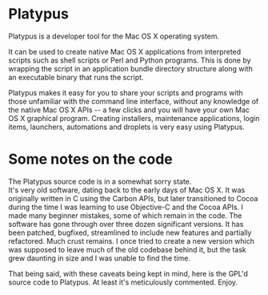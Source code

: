 # Platypus

Platypus is a developer tool for the Mac OS X operating system. 

It can be used to create native Mac OS X applications from interpreted 
scripts such as shell scripts or Perl and Python programs. This is done 
by wrapping the script in an application bundle directory structure 
along with an executable binary that runs the script.

Platypus makes it easy for you to share your scripts and programs 
with those unfamiliar with the command line interface, without any 
knowledge of the native Mac OS X APIs -- a few clicks and you will have 
your own Mac OS X graphical program. Creating installers, maintenance 
applications, login items, launchers, automations and droplets is 
very easy using Platypus.


# Some notes on the code

The Platypus source code is in a somewhat sorry state.  
It's very old software, dating back to the early days 
of Mac OS X.  It was originally written in C using the 
Carbon APIs, but later transitioned to Cocoa during the 
time I was learning to use Objective-C and the Cocoa 
APIs. I made many beginner mistakes, some of which 
remain in the code.  The software has gone through over 
three dozen significant versions. It has been patched,
bugfixed, streamlined to include new features and 
partially refactored.  Much crust remains.  I once tried 
to create a new version which was supposed to leave
much of the old codebase behind it, but the task grew 
daunting in size and I was unable to find the time.

That being said, with these caveats being kept in mind, 
here is the GPL'd source code to Platypus.  At least it's 
meticulously commented.  Enjoy.